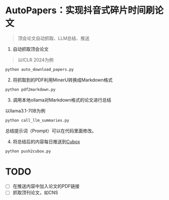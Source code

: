# AutoPapers：实现抖音式碎片时间刷论文

> 顶会论文自动抓取、LLM总结、推送

1. 自动抓取顶会论文

> 以ICLR 2024为例

```bash
python auto_download_papers.py
```

2. 将抓取到的PDF利用MinerU转换成Markdown格式

```bash
python pdf2markdown.py
```

3. 调用本地ollama对Markdown格式的论文进行总结

以llama3.1-70B为例

```bash
python call_llm_summaries.py
```

总结提示词（Prompt）可以在代码里面修改。

4. 将总结后的内容每日推送到[Cubox](https://help.cubox.pro/save/89d3/)

```bash
python push2cubox.py
```



# TODO

- [ ] 在推送内容中加入论文的PDF链接
- [ ] 抓取顶刊论文，如CNS